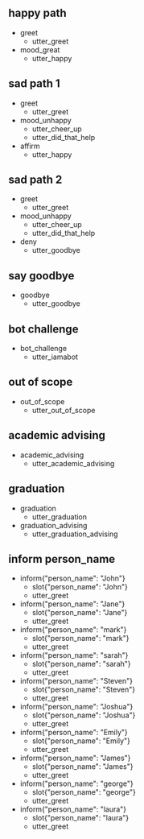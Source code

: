 ## happy path
* greet
  - utter_greet
* mood_great
  - utter_happy

## sad path 1
* greet
  - utter_greet
* mood_unhappy
  - utter_cheer_up
  - utter_did_that_help
* affirm
  - utter_happy

## sad path 2
* greet
  - utter_greet
* mood_unhappy
  - utter_cheer_up
  - utter_did_that_help
* deny
  - utter_goodbye

## say goodbye
* goodbye
  - utter_goodbye

## bot challenge
* bot_challenge
  - utter_iamabot

## out of scope
* out_of_scope
  - utter_out_of_scope

## academic advising
* academic_advising
  - utter_academic_advising

## graduation
* graduation
  - utter_graduation
* graduation_advising
  - utter_graduation_advising

## inform person_name
* inform{"person_name": "John"}
    - slot{"person_name": "John"}
    - utter_greet
* inform{"person_name": "Jane"}
    - slot{"person_name": "Jane"}
    - utter_greet
* inform{"person_name": "mark"}
    - slot{"person_name": "mark"}
    - utter_greet
* inform{"person_name": "sarah"}
    - slot{"person_name": "sarah"}
    - utter_greet
* inform{"person_name": "Steven"}
    - slot{"person_name": "Steven"}
    - utter_greet
* inform{"person_name": "Joshua"}
    - slot{"person_name": "Joshua"}
    - utter_greet
* inform{"person_name": "Emily"}
    - slot{"person_name": "Emily"}
    - utter_greet
* inform{"person_name": "James"}
    - slot{"person_name": "James"}
    - utter_greet
* inform{"person_name": "george"}
    - slot{"person_name": "george"}
    - utter_greet
* inform{"person_name": "laura"}
    - slot{"person_name": "laura"}
    - utter_greet
